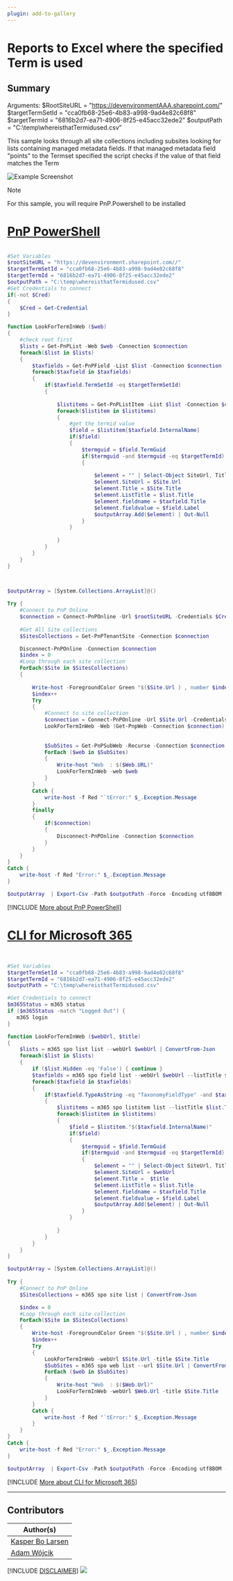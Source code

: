 ```yaml
---
plugin: add-to-gallery
---
```


# Reports to Excel where the specified Term is used 

## Summary

Arguments:
$RootSiteURL = "https://devenvironmentAAA.sharepoint.com/"
$targetTermSetId = "cca0fb68-25e6-4b83-a998-9ad4e82c68f8"
$targetTermId = "6816b2d7-ea71-4906-8f25-e45acc32ede2"
$outputPath = "C:\temp\whereisthatTermidused.csv" 


This sample looks through all site collections including subsites looking for lists containing managed metadata fields. If that managed metadata field "points" to the Termset specified the script checks if the value of that field matches the Term 


![Example Screenshot](assets/ReportTermUse.png)

> [!Note]
> For this sample, you will require PnP.Powershell to be installed

# [PnP PowerShell](#tab/pnpps)

```powershell

#Set Variables
$rootSiteURL = "https://devenvironment.sharepoint.com//"
$targetTermSetId = "cca0fb68-25e6-4b83-a998-9ad4e82c68f8"
$targetTermId = "6816b2d7-ea71-4906-8f25-e45acc32ede2"
$outputPath = "C:\temp\whereisthatTermidused.csv" 
#Get Credentials to connect
if(-not $Cred)
{
    $Cred = Get-Credential
}

function LookForTermInWeb ($web)
{
    #check root first
    $lists = Get-PnPList -Web $web -Connection $connection
    foreach($list in $lists)
    {
        $taxfields = Get-PnPField -List $list -Connection $connection | Where-Object {$_.TypeAsString -eq "TaxonomyFieldType"}
        foreach($taxfield in $taxfields)
        {
            if($taxfield.TermSetId -eq $targetTermSetId)
            {
                
                $listitems = Get-PnPListItem -List $list -Connection $connection
                foreach($listitem in $listitems)
                {
                    #get the termid value
                    $field = $listitem[$taxfield.InternalName]
                    if($field)
                    {
                        $termguid = $field.TermGuid
                        if($termguid -and $termguid -eq $targetTermId)
                        {
                            
                            $element = "" | Select-Object SiteUrl, Title, ListTitle, fieldname, fieldvalue
                            $element.SiteUrl = $Site.Url
                            $element.Title = $Site.Title
                            $element.ListTitle = $list.Title
                            $element.fieldname = $taxfield.Title
                            $element.fieldvalue = $field.Label
                            $outputArray.Add($element) | Out-Null
                        }
                    }
                    
                }
            }
        }
    }
}



$outputArray = [System.Collections.ArrayList]@()
 
Try {
    #Connect to PnP Online
    $connection = Connect-PnPOnline -Url $rootSiteURL -Credentials $Cred -ReturnConnection
 
    #Get All Site collections 
    $SitesCollections = Get-PnPTenantSite -Connection $connection

    Disconnect-PnPOnline -Connection $connection
    $index = 0
    #Loop through each site collection
    ForEach($Site in $SitesCollections) 
    { 
        
        Write-host -ForegroundColor Green "$($Site.Url ) , number $index of $($SitesCollections.Count)"
        $index++
        Try 
        {
            #Connect to site collection
            $connection = Connect-PnPOnline -Url $Site.Url -Credentials $Cred -ReturnConnection
            LookForTermInWeb -Web (Get-PnpWeb -Connection $connection)
            
            
            $SubSites = Get-PnPSubWeb -Recurse -Connection $connection
            ForEach ($web in $SubSites)
            {
                Write-host "Web  : $($Web.URL)"
                LookForTermInWeb -web $web
            }
        }
        Catch {
            write-host -f Red "`tError:" $_.Exception.Message
        }
        finally
        {
            if($connection)
            {
                Disconnect-PnPOnline -Connection $connection
            }
        }
    }
}
Catch {
    write-host -f Red "Error:" $_.Exception.Message
}

$outputArray  | Export-Csv -Path $outputPath -Force -Encoding utf8BOM -Delimiter "|"

```
[!INCLUDE [More about PnP PowerShell](../../docfx/includes/MORE-PNPPS.md)]

# [CLI for Microsoft 365](#tab/cli-m365-ps)
```powershell


#Set Variables
$targetTermSetId = "cca0fb68-25e6-4b83-a998-9ad4e82c68f8"
$targetTermId = "6816b2d7-ea71-4906-8f25-e45acc32ede2"
$outputPath = "C:\temp\whereisthatTermidused.csv" 

#Get Credentials to connect
$m365Status = m365 status
if ($m365Status -match "Logged Out") {
   m365 login
}

function LookForTermInWeb ($webUrl, $title)
{
    $lists = m365 spo list list --webUrl $webUrl | ConvertFrom-Json
    foreach($list in $lists)
    {
        if ($list.Hidden -eq 'False') { continue }
        $taxfields = m365 spo field list --webUrl $webUrl --listTitle $list.Title  | ConvertFrom-Json
        foreach($taxfield in $taxfields)
        {
            if($taxfield.TypeAsString -eq "TaxonomyFieldType" -and $taxfield.TermSetId -eq $targetTermSetId)
            {
                $listitems = m365 spo listitem list --listTitle $list.Title --webUrl $webUrl | ConvertFrom-Json
                foreach($listitem in $listitems)
                {
                    $field = $listitem."$($taxfield.InternalName)"
                    if($field)
                    {
                        $termguid = $field.TermGuid
                        if($termguid -and $termguid -eq $targetTermId)
                        {
                            $element = "" | Select-Object SiteUrl, Title, ListTitle, fieldname, fieldvalue
                            $element.SiteUrl = $webUrl
                            $element.Title =  $title
                            $element.ListTitle = $list.Title
                            $element.fieldname = $taxfield.Title
                            $element.fieldvalue = $field.Label
                            $outputArray.Add($element) | Out-Null
                        }
                    }
                    
                }
            }
        }
    }
}

$outputArray = [System.Collections.ArrayList]@()
 
Try {
    #Connect to PnP Online
    $SitesCollections = m365 spo site list | ConvertFrom-Json

    $index = 0
    #Loop through each site collection
    ForEach($Site in $SitesCollections) 
    { 
        Write-host -ForegroundColor Green "$($Site.Url ) , number $index of $($SitesCollections.Count)"
        $index++
        Try 
        {
            LookForTermInWeb -webUrl $Site.Url -title $Site.Title
            $SubSites = m365 spo web list --url $Site.Url | ConvertFrom-Json
            ForEach ($web in $SubSites)
            {
                Write-host "Web  : $($Web.Url)"
                LookForTermInWeb -webUrl $Web.Url -title $Site.Title
            }
        }
        Catch {
            write-host -f Red "`tError:" $_.Exception.Message
        }
    }
}
Catch {
    write-host -f Red "Error:" $_.Exception.Message
}

$outputArray  | Export-Csv -Path $outputPath -Force -Encoding utf8BOM -Delimiter "|"


```
[!INCLUDE [More about CLI for Microsoft 365](../../docfx/includes/MORE-CLIM365.md)]
***

## Contributors

| Author(s) |
|-----------|
| [Kasper Bo Larsen](https://github.com/kasperbolarsen)|
| [Adam Wójcik](https://github.com/Adam-it)|

[!INCLUDE [DISCLAIMER](../../docfx/includes/DISCLAIMER.md)]
<img src="https://m365-visitor-stats.azurewebsites.net/script-samples/scripts/report-term-use" aria-hidden="true" />


